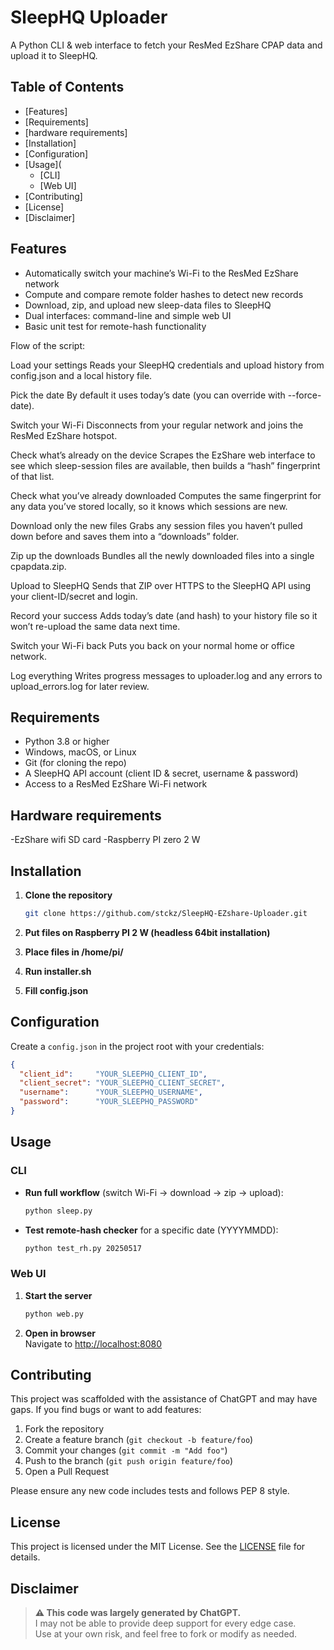 # SleepHQ Uploader

A Python CLI & web interface to fetch your ResMed EzShare CPAP data and upload it to SleepHQ.

## Table of Contents

- [Features]
- [Requirements]
- [hardware requirements] 
- [Installation]
- [Configuration]
- [Usage]( 
  - [CLI]
  - [Web UI]
- [Contributing]
- [License]
- [Disclaimer]

## Features

- Automatically switch your machine’s Wi-Fi to the ResMed EzShare network  
- Compute and compare remote folder hashes to detect new records  
- Download, zip, and upload new sleep-data files to SleepHQ  
- Dual interfaces: command-line and simple web UI  
- Basic unit test for remote-hash functionality  

Flow of the script:

Load your settings
Reads your SleepHQ credentials and upload history from config.json and a local history file.

Pick the date
By default it uses today’s date (you can override with --force-date).

Switch your Wi-Fi
Disconnects from your regular network and joins the ResMed EzShare hotspot.

Check what’s already on the device
Scrapes the EzShare web interface to see which sleep-session files are available, then builds a “hash” fingerprint of that list.

Check what you’ve already downloaded
Computes the same fingerprint for any data you’ve stored locally, so it knows which sessions are new.

Download only the new files
Grabs any session files you haven’t pulled down before and saves them into a “downloads” folder.

Zip up the downloads
Bundles all the newly downloaded files into a single cpapdata.zip.

Upload to SleepHQ
Sends that ZIP over HTTPS to the SleepHQ API using your client-ID/secret and login.

Record your success
Adds today’s date (and hash) to your history file so it won’t re-upload the same data next time.

Switch your Wi-Fi back
Puts you back on your normal home or office network.

Log everything
Writes progress messages to uploader.log and any errors to upload_errors.log for later review.

## Requirements

- Python 3.8 or higher  
- Windows, macOS, or Linux  
- Git (for cloning the repo)  
- A SleepHQ API account (client ID & secret, username & password)  
- Access to a ResMed EzShare Wi-Fi network  

## Hardware requirements

-EzShare wifi SD card
-Raspberry PI zero 2 W

## Installation

1. **Clone the repository**  
   ```bash
   git clone https://github.com/stckz/SleepHQ-EZshare-Uploader.git
   ```

2. **Put files on Raspberry PI 2 W (headless 64bit installation)**  

3. **Place files in /home/pi/**  

4. **Run installer.sh**  

5. **Fill config.json**

## Configuration

Create a `config.json` in the project root with your credentials:

```json
{
  "client_id":     "YOUR_SLEEPHQ_CLIENT_ID",
  "client_secret": "YOUR_SLEEPHQ_CLIENT_SECRET",
  "username":      "YOUR_SLEEPHQ_USERNAME",
  "password":      "YOUR_SLEEPHQ_PASSWORD"
}
```

## Usage

### CLI

- **Run full workflow** (switch Wi-Fi → download → zip → upload):
  ```bash
  python sleep.py
  ```

- **Test remote-hash checker** for a specific date (YYYYMMDD):
  ```bash
  python test_rh.py 20250517
  ```

### Web UI

1. **Start the server**  
   ```bash
   python web.py
   ```
2. **Open in browser**  
   Navigate to [http://localhost:8080](http://localhost:8080)

## Contributing

This project was scaffolded with the assistance of ChatGPT and may have gaps. If you find bugs or want to add features:

1. Fork the repository  
2. Create a feature branch (`git checkout -b feature/foo`)  
3. Commit your changes (`git commit -m "Add foo"`)  
4. Push to the branch (`git push origin feature/foo`)  
5. Open a Pull Request  

Please ensure any new code includes tests and follows PEP 8 style.

## License

This project is licensed under the MIT License. See the [LICENSE](LICENSE) file for details.

## Disclaimer

> **⚠️ This code was largely generated by ChatGPT.**  
> I may not be able to provide deep support for every edge case.  
> Use at your own risk, and feel free to fork or modify as needed.  
